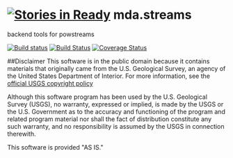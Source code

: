 [![Stories in Ready](https://badge.waffle.io/USGS-R/mda.streams.png?label=ready&title=Ready)](https://waffle.io/USGS-R/mda.streams)
mda.streams
===========

backend tools for powstreams

[![Build status](https://ci.appveyor.com/api/projects/status/d87dfg4fu7wwiuo7?svg=true)](https://ci.appveyor.com/project/jread-usgs/mda-streams)
[![Build Status](https://travis-ci.org/USGS-R/mda.streams.svg?branch=master)](https://travis-ci.org/USGS-R/mda.streams)
[![Coverage Status](https://coveralls.io/repos/USGS-R/mda.streams/badge.svg?branch=master&service=github)](https://coveralls.io/github/USGS-R/mda.streams?branch=master)

##Disclaimer
This software is in the public domain because it contains materials that originally came from the U.S. Geological Survey, an agency of the United States Department of Interior. For more information, see the [official USGS copyright policy](http://www.usgs.gov/visual-id/credit_usgs.html#copyright/ "official USGS copyright policy")

Although this software program has been used by the U.S. Geological Survey (USGS), no warranty, expressed or implied, is made by the USGS or the U.S. Government as to the accuracy and functioning of the program and related program material nor shall the fact of distribution constitute any such warranty, and no responsibility is assumed by the USGS in connection therewith.

This software is provided "AS IS."
